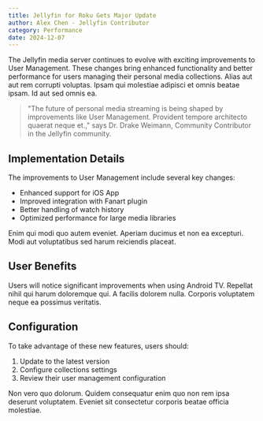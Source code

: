 ```yaml
---
title: Jellyfin for Roku Gets Major Update
author: Alex Chen - Jellyfin Contributor
category: Performance
date: 2024-12-07
---
```


The Jellyfin media server continues to evolve with exciting improvements to User Management. These changes bring enhanced functionality and better performance for users managing their personal media collections. Alias aut aut rem corrupti voluptas. Ipsam qui molestiae adipisci et omnis beatae ipsam. Id aut sed omnis ea.

> "The future of personal media streaming is being shaped by improvements like User Management. Provident tempore architecto quaerat neque et.," says Dr. Drake Weimann, Community Contributor in the Jellyfin community.

## Implementation Details

The improvements to User Management include several key changes:

* Enhanced support for iOS App
* Improved integration with Fanart plugin
* Better handling of watch history
* Optimized performance for large media libraries

Enim qui modi quo autem eveniet. Aperiam ducimus et non ea excepturi. Modi aut voluptatibus sed harum reiciendis placeat.

## User Benefits

Users will notice significant improvements when using Android TV. Repellat nihil qui harum doloremque qui. A facilis dolorem nulla. Corporis voluptatem neque ea possimus veritatis.

## Configuration

To take advantage of these new features, users should:

1. Update to the latest version
2. Configure collections settings
3. Review their user management configuration

Non vero quo dolorum. Quidem consequatur enim quo non rem ipsa deserunt voluptatem. Eveniet sit consectetur corporis beatae officia molestiae.